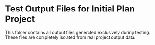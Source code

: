 # Test Output Files for Initial Plan Project

This folder contains all output files generated exclusively during testing.
These files are completely isolated from real project output data.
